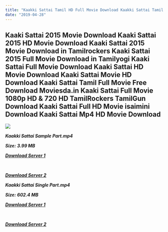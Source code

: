 ```yaml
---
title: "Kaakki Sattai Tamil HD Full Movie Download Kaakki Sattai Tamil HD Movie Download"
date: "2019-04-28"
---
```


## Kaaki Sattai 2015 Movie Download Kaaki Sattai 2015 HD Movie Download Kaaki Sattai 2015 Movie Download in Tamilrockers Kaaki Sattai 2015 Full Movie Download in Tamilyogi Kaaki Sattai Full Movie Download Kaaki Sattai HD Movie Download Kaaki Sattai Movie HD Download Kaaki Sattai Tamil Full Movie Free Download Moviesda.in Kaaki Sattai Full Movie 1080p HD & 720 HD TamilRockers TamilGun Download Kaaki Sattai Full HD Movie isaimini Download Kaaki Sattai Mp4 HD Movie Download

![](https://images.moviebuff.com/7ec8a67e-5829-4fd2-a6ee-fa7fa58fc95c?w=1000)

**_Kaakki Sattai Sample Part.mp4_**

**_Size:_** **_3.99 MB_**

**_[Download Server 1](http://b2.wetransfer.vip/files/{18b9e36be58349bcedc591cb24b1d58373c4fcb8ec6c90ee99c2d93b5f4aedc9}20Actor{18b9e36be58349bcedc591cb24b1d58373c4fcb8ec6c90ee99c2d93b5f4aedc9}20Hits{18b9e36be58349bcedc591cb24b1d58373c4fcb8ec6c90ee99c2d93b5f4aedc9}20Collection/Sivakarthikeyan{18b9e36be58349bcedc591cb24b1d58373c4fcb8ec6c90ee99c2d93b5f4aedc9}20Movies{18b9e36be58349bcedc591cb24b1d58373c4fcb8ec6c90ee99c2d93b5f4aedc9}20Collection/Kaaki{18b9e36be58349bcedc591cb24b1d58373c4fcb8ec6c90ee99c2d93b5f4aedc9}20Sattai{18b9e36be58349bcedc591cb24b1d58373c4fcb8ec6c90ee99c2d93b5f4aedc9}20(2015)/Kaaki{18b9e36be58349bcedc591cb24b1d58373c4fcb8ec6c90ee99c2d93b5f4aedc9}20Sattai{18b9e36be58349bcedc591cb24b1d58373c4fcb8ec6c90ee99c2d93b5f4aedc9}20{18b9e36be58349bcedc591cb24b1d58373c4fcb8ec6c90ee99c2d93b5f4aedc9}20Sample{18b9e36be58349bcedc591cb24b1d58373c4fcb8ec6c90ee99c2d93b5f4aedc9}20HD.mp4)_**

**_[  
](http://b2.wetransfer.vip/files/{18b9e36be58349bcedc591cb24b1d58373c4fcb8ec6c90ee99c2d93b5f4aedc9}20Actor{18b9e36be58349bcedc591cb24b1d58373c4fcb8ec6c90ee99c2d93b5f4aedc9}20Hits{18b9e36be58349bcedc591cb24b1d58373c4fcb8ec6c90ee99c2d93b5f4aedc9}20Collection/Sivakarthikeyan{18b9e36be58349bcedc591cb24b1d58373c4fcb8ec6c90ee99c2d93b5f4aedc9}20Movies{18b9e36be58349bcedc591cb24b1d58373c4fcb8ec6c90ee99c2d93b5f4aedc9}20Collection/Kaaki{18b9e36be58349bcedc591cb24b1d58373c4fcb8ec6c90ee99c2d93b5f4aedc9}20Sattai{18b9e36be58349bcedc591cb24b1d58373c4fcb8ec6c90ee99c2d93b5f4aedc9}20(2015)/Kaaki{18b9e36be58349bcedc591cb24b1d58373c4fcb8ec6c90ee99c2d93b5f4aedc9}20Sattai{18b9e36be58349bcedc591cb24b1d58373c4fcb8ec6c90ee99c2d93b5f4aedc9}20{18b9e36be58349bcedc591cb24b1d58373c4fcb8ec6c90ee99c2d93b5f4aedc9}20Sample{18b9e36be58349bcedc591cb24b1d58373c4fcb8ec6c90ee99c2d93b5f4aedc9}20HD.mp4)_**

**_[Download Server 2](http://b2.wetransfer.vip/files/{18b9e36be58349bcedc591cb24b1d58373c4fcb8ec6c90ee99c2d93b5f4aedc9}20Actor{18b9e36be58349bcedc591cb24b1d58373c4fcb8ec6c90ee99c2d93b5f4aedc9}20Hits{18b9e36be58349bcedc591cb24b1d58373c4fcb8ec6c90ee99c2d93b5f4aedc9}20Collection/Sivakarthikeyan{18b9e36be58349bcedc591cb24b1d58373c4fcb8ec6c90ee99c2d93b5f4aedc9}20Movies{18b9e36be58349bcedc591cb24b1d58373c4fcb8ec6c90ee99c2d93b5f4aedc9}20Collection/Kaaki{18b9e36be58349bcedc591cb24b1d58373c4fcb8ec6c90ee99c2d93b5f4aedc9}20Sattai{18b9e36be58349bcedc591cb24b1d58373c4fcb8ec6c90ee99c2d93b5f4aedc9}20(2015)/Kaaki{18b9e36be58349bcedc591cb24b1d58373c4fcb8ec6c90ee99c2d93b5f4aedc9}20Sattai{18b9e36be58349bcedc591cb24b1d58373c4fcb8ec6c90ee99c2d93b5f4aedc9}20{18b9e36be58349bcedc591cb24b1d58373c4fcb8ec6c90ee99c2d93b5f4aedc9}20Sample{18b9e36be58349bcedc591cb24b1d58373c4fcb8ec6c90ee99c2d93b5f4aedc9}20HD.mp4)_**

**_Kaakki Sattai Single Part.mp4_**

**_Size:_** **_602.4 MB_**

**_[Download Server 1](http://b2.wetransfer.vip/files/{18b9e36be58349bcedc591cb24b1d58373c4fcb8ec6c90ee99c2d93b5f4aedc9}20Actor{18b9e36be58349bcedc591cb24b1d58373c4fcb8ec6c90ee99c2d93b5f4aedc9}20Hits{18b9e36be58349bcedc591cb24b1d58373c4fcb8ec6c90ee99c2d93b5f4aedc9}20Collection/Sivakarthikeyan{18b9e36be58349bcedc591cb24b1d58373c4fcb8ec6c90ee99c2d93b5f4aedc9}20Movies{18b9e36be58349bcedc591cb24b1d58373c4fcb8ec6c90ee99c2d93b5f4aedc9}20Collection/Kaaki{18b9e36be58349bcedc591cb24b1d58373c4fcb8ec6c90ee99c2d93b5f4aedc9}20Sattai{18b9e36be58349bcedc591cb24b1d58373c4fcb8ec6c90ee99c2d93b5f4aedc9}20(2015)/Kaaki{18b9e36be58349bcedc591cb24b1d58373c4fcb8ec6c90ee99c2d93b5f4aedc9}20Sattai{18b9e36be58349bcedc591cb24b1d58373c4fcb8ec6c90ee99c2d93b5f4aedc9}20{18b9e36be58349bcedc591cb24b1d58373c4fcb8ec6c90ee99c2d93b5f4aedc9}20Single{18b9e36be58349bcedc591cb24b1d58373c4fcb8ec6c90ee99c2d93b5f4aedc9}20Part{18b9e36be58349bcedc591cb24b1d58373c4fcb8ec6c90ee99c2d93b5f4aedc9}20HD.mp4)_**

**_[  
](http://b2.wetransfer.vip/files/{18b9e36be58349bcedc591cb24b1d58373c4fcb8ec6c90ee99c2d93b5f4aedc9}20Actor{18b9e36be58349bcedc591cb24b1d58373c4fcb8ec6c90ee99c2d93b5f4aedc9}20Hits{18b9e36be58349bcedc591cb24b1d58373c4fcb8ec6c90ee99c2d93b5f4aedc9}20Collection/Sivakarthikeyan{18b9e36be58349bcedc591cb24b1d58373c4fcb8ec6c90ee99c2d93b5f4aedc9}20Movies{18b9e36be58349bcedc591cb24b1d58373c4fcb8ec6c90ee99c2d93b5f4aedc9}20Collection/Kaaki{18b9e36be58349bcedc591cb24b1d58373c4fcb8ec6c90ee99c2d93b5f4aedc9}20Sattai{18b9e36be58349bcedc591cb24b1d58373c4fcb8ec6c90ee99c2d93b5f4aedc9}20(2015)/Kaaki{18b9e36be58349bcedc591cb24b1d58373c4fcb8ec6c90ee99c2d93b5f4aedc9}20Sattai{18b9e36be58349bcedc591cb24b1d58373c4fcb8ec6c90ee99c2d93b5f4aedc9}20{18b9e36be58349bcedc591cb24b1d58373c4fcb8ec6c90ee99c2d93b5f4aedc9}20Single{18b9e36be58349bcedc591cb24b1d58373c4fcb8ec6c90ee99c2d93b5f4aedc9}20Part{18b9e36be58349bcedc591cb24b1d58373c4fcb8ec6c90ee99c2d93b5f4aedc9}20HD.mp4)_**

**_[Download Server 2](http://b2.wetransfer.vip/files/{18b9e36be58349bcedc591cb24b1d58373c4fcb8ec6c90ee99c2d93b5f4aedc9}20Actor{18b9e36be58349bcedc591cb24b1d58373c4fcb8ec6c90ee99c2d93b5f4aedc9}20Hits{18b9e36be58349bcedc591cb24b1d58373c4fcb8ec6c90ee99c2d93b5f4aedc9}20Collection/Sivakarthikeyan{18b9e36be58349bcedc591cb24b1d58373c4fcb8ec6c90ee99c2d93b5f4aedc9}20Movies{18b9e36be58349bcedc591cb24b1d58373c4fcb8ec6c90ee99c2d93b5f4aedc9}20Collection/Kaaki{18b9e36be58349bcedc591cb24b1d58373c4fcb8ec6c90ee99c2d93b5f4aedc9}20Sattai{18b9e36be58349bcedc591cb24b1d58373c4fcb8ec6c90ee99c2d93b5f4aedc9}20(2015)/Kaaki{18b9e36be58349bcedc591cb24b1d58373c4fcb8ec6c90ee99c2d93b5f4aedc9}20Sattai{18b9e36be58349bcedc591cb24b1d58373c4fcb8ec6c90ee99c2d93b5f4aedc9}20{18b9e36be58349bcedc591cb24b1d58373c4fcb8ec6c90ee99c2d93b5f4aedc9}20Single{18b9e36be58349bcedc591cb24b1d58373c4fcb8ec6c90ee99c2d93b5f4aedc9}20Part{18b9e36be58349bcedc591cb24b1d58373c4fcb8ec6c90ee99c2d93b5f4aedc9}20HD.mp4)_**
